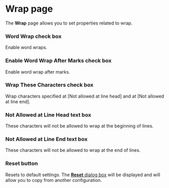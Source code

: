 # Wrap page

The **Wrap** page allows you to set properties related to wrap.

### Word Wrap check box

Enable word wraps.

### Enable Word Wrap After Marks check box

Enable word wrap after marks.

### Wrap These Characters check box

Wrap characters specified at \[Not allowed at line head\] and at \[Not allowed
at line end\].

### Not Allowed at Line Head text box

These characters will not be allowed to wrap at the beginning of lines.

### Not Allowed at Line End text box

These characters will not be allowed to wrap at the end of lines.

### Reset button

Resets to default settings. The
[**Reset** dialog box](../reset/index) will be displayed
and will allow you to copy from another configuration.

